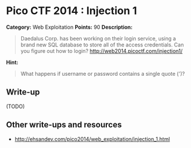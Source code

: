 # Pico CTF 2014 : Injection 1

**Category:** Web Exploitation
**Points:** 90
**Description:**

>Daedalus Corp. has been working on their login service, using a brand new SQL database to store all of the access credentials. Can you figure out how to login?
http://web2014.picoctf.com/injection1/

**Hint:**
>What happens if username or password contains a single quote (')?

## Write-up

(TODO)

## Other write-ups and resources

* <http://ehsandev.com/pico2014/web_exploitation/injection_1.html>
